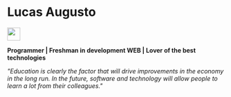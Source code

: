 # Lucas Augusto

<a href="https://twitter.com/lucasaugusts_"><img src="https://image.flaticon.com/icons/svg/889/889228.svg" width=30px></a>

**Programmer | Freshman in development WEB | Lover of the best technologies**

*"Education is clearly the factor that will drive improvements in the economy in the long run. In the future, software and technology will allow people to learn a lot from their colleagues."*
